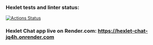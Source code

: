 ### Hexlet tests and linter status:
[![Actions Status](https://github.com/ShePlayedYou/frontend-project-12/actions/workflows/hexlet-check.yml/badge.svg)](https://github.com/ShePlayedYou/frontend-project-12/actions)

### Hexlet Chat app live on Render.com: <https://hexlet-chat-jq4h.onrender.com>